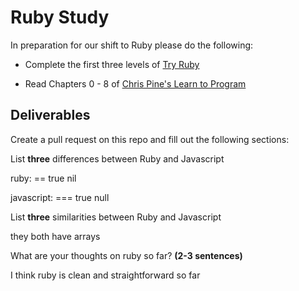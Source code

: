 # Ruby Study

In preparation for our shift to Ruby please do the following:

* Complete the first three levels of [Try Ruby](http://tryruby.org/)

* Read Chapters 0 - 8 of [Chris Pine's Learn to Program](https://pine.fm/LearnToProgram/)

## Deliverables

Create a pull request on this repo and fill out the following sections:

List **three** differences between Ruby and Javascript

ruby: == true
nil

javascript: === true
null

List **three** similarities between Ruby and Javascript

they both have arrays

What are your thoughts on ruby so far? **(2-3 sentences)**

I think ruby is clean and straightforward so far
